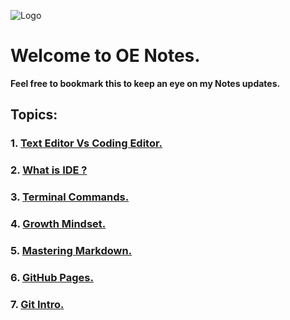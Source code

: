 ![Logo](https://intaj.net/wp-content/uploads/2020/08/ASAC-Bilingual-1024x220.png)
# Welcome to **OE Notes**.

**Feel free to bookmark this to keep an eye on my Notes updates.**
## Topics:
### 1. [Text Editor Vs Coding Editor.](https://oebitw.github.io/reading-notes/text-editor-vs-coding-editor)
### 2. [What is IDE ?](https://oebitw.github.io/reading-notes/IDE)

### 3. [Terminal Commands.](https://oebitw.github.io/reading-notes/terminal-commands)

### 4. [Growth Mindset.](https://oebitw.github.io/reading-notes/growth-mindset)

### 5. [Mastering Markdown.](https://oebitw.github.io/reading-notes/mastering-markdown)

### 6. [GitHub Pages.](https://oebitw.github.io/reading-notes/github-pages)

### 7. [Git Intro.](https://oebitw.github.io/reading-notes/git-intro)